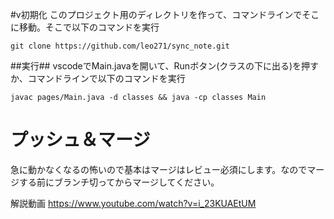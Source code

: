 #v初期化
このプロジェクト用のディレクトリを作って、コマンドラインでそこに移動。そこで以下のコマンドを実行

`git clone https://github.com/leo271/sync_note.git`


##実行##
vscodeでMain.javaを開いて、Runボタン(クラスの下に出る)を押すか、コマンドラインで以下のコマンドを実行

`javac pages/Main.java -d classes && java -cp classes Main`


# プッシュ＆マージ
急に動かなくなるの怖いので基本はマージはレビュー必須にします。なのでマージする前にブランチ切ってからマージしてください。

解説動画
<a>https://www.youtube.com/watch?v=i_23KUAEtUM</a>
